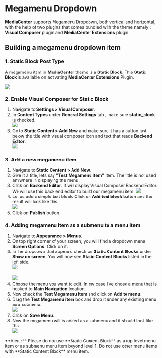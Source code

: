 # Megamenu Dropdown

**MediaCenter** supports Megamenu Dropdown, both vertical and horizontal, with the help of two plugins that comes bundled with the theme namely : **Visual Composer** plugin and **MediaCenter Extensions** plugin.

## Building a megamenu dropdown item

### 1. Static Block Post Type

A megamenu item in **MediaCenter** theme is a **Static Block**. This **Static Block** is available on activating **MediaCenter Extensions** Plugin.

![](http://transvelo.github.io/docs/mediacenter/images/admin-static-content.png)

### 2. Enable Visual Composer for Static Block

1. Navigate to **Settings > Visual Composer**.
2. In **Content Types** under **General Settings** tab , make sure **static_block** is checked.<br/>![](http://transvelo.github.io/docs/mediacenter/images/vc-settings.png)
3. Go to **Static Content > Add New** and make sure it has a button just below the title with visual composer icon and text that reads **Backend Editor**.<br/>![](http://transvelo.github.io/docs/mediacenter/images/visual-composer-button.png)

### 3. Add a new megamenu item

1. Navigate to **Static Content > Add New**.
2. Give it a title, lets say **"Test Megamenu Item"** item. The title is not used anywhere in displaying the menu.
3. Click on **Backend Editor**. It will display Visual Composer Backend Editor. We will use this back end editor to build our megamenu item.
![](http://transvelo.github.io/docs/mediacenter/images/test-megamenu-item.png)
4. Let us add a simple text block. Click on **Add text block** button and the result will look like this.<br/>![](http://transvelo.github.io/docs/mediacenter/images/add-text-block.png)
5. Click on **Publish** button.

### 4. Adding megamenu item as a submenu to a menu item

1. Navigate to **Appearance > Menus**.
2. On top right corner of your screen, you will find a dropdown menu **Screen Options**. Click on it.
3. In the dropdown that appears, check on **Static Content Blocks** under **Show on screen**. You will now see **Static Content Blocks** listed in the left side. <br/>![](http://transvelo.github.io/docs/mediacenter/images/screen-options.png)<br/><br/>![](http://transvelo.github.io/docs/mediacenter/images/static-content-block-left-menu.png)
4. Choose the menu you want to edit. In my case I've chose a menu that is hooked to **Main Navigation** location.
5. Now check the **Test Megamenu item** and click on **Add to menu**.
6. Drag the **Test Megamenu item** box and drop it under any existing menu as a submenu.<br/>
![](http://transvelo.github.io/docs/mediacenter/images/static-block-submenu.png)
7. Click on **Save Menu**.
8. Now the megamenu will is added as a submenu and it should look like this: <br/> ![](http://transvelo.github.io/docs/mediacenter/images/megamenu-as-submenu.png)

<div class="alert alert-danger">**Alert :** Please do not use **Static Content Block** as a top level menu item or as submenu menu item beyond level 1. Do not use other menu items with **Static Content Block** menu item.</div>
